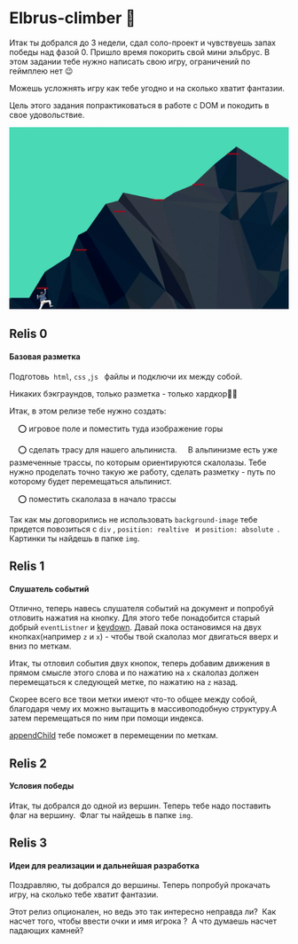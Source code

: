 # Elbrus-climber 🗻

Итак ты добрался до 3 недели, сдал соло-проект и чувствуешь запах победы над фазой 0. Пришло время покорить свой мини эльбрус. В этом задании тебе нужно написать свою игру, ограничений по геймплею нет 😉 

Можешь усложнять игру как тебе угодно и на сколько хватит фантазии. 

Цель этого задания попрактиковаться в работе с DOM и покодить в свое удовольствие.

![screenshot](readme-assets/elbrus-climber.gif)

## Relis 0
#### Базовая разметка

Подготовь  ```html```, ```css``` ,```js ``` файлы и подключи их между собой.

Никаких бэкграундов, только разметка - только хардкор👹🤘

Итак, в этом релизе тебе нужно создать:

    ⭕ игровое поле и поместить туда изображение горы

    ⭕ сделать трасу для нашего альпиниста.
    В альпинизме есть уже размеченные трассы, по которым ориентируются скалолазы. Тебе нужно проделать точно такую же работу, сделать разметку - путь по которому будет перемещаться альпинист. 

    ⭕ поместить скалолаза в начало трассы

Так как мы договорились не использовать ```background-image``` тебе придется повозиться с ```div``` , ```position: realtive ``` и ```position: absolute ```. Картинки ты найдешь в папке ```img```.
## Relis 1
#### Слушатель событий
Отлично, теперь навесь слушателя событий на документ и попробуй отловить нажатия на кнопку. Для этого тебе понадобится старый добрый ```eventListner``` и [keydown](https://developer.mozilla.org/ru/docs/Web/API/Element/keydown_event). Давай пока остановимся на двух кнопках(например ```z``` и ```x```) - чтобы твой скалолаз мог двигаться вверх и вниз по меткам. 

Итак, ты отловил события двух кнопок, теперь добавим движения в прямом смысле этого слова и по нажатию на ```x``` скалолаз должен перемещаться к следующей метке, по нажатию на ```z``` назад.

Скорее всего все твои метки имеют что-то общее между собой, благодаря чему их можно вытащить в массивоподобную структуру.А затем перемещаться по ним при помощи индекса.

[appendChild](https://developer.mozilla.org/ru/docs/Web/API/Node/appendChild) тебе поможет в перемещении по меткам.

## Relis 2
#### Условия победы

Итак, ты добрался до одной из вершин. Теперь тебе надо поставить флаг на вершину. 
Флаг ты найдешь в папке ```img```.

## Relis 3
#### Идеи для реализации и дальнейшая разработка
Поздравляю, ты добрался до вершины. Теперь попробуй прокачать игру, на сколько тебе хватит фантазии. 

Этот релиз опционален, но ведь это так интересно неправда ли? 
Как насчет того, чтобы ввести очки и имя игрока ? 
А что думаешь насчет падающих камней? 
